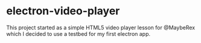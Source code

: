 # electron-video-player
This project started as a simple HTML5 video player lesson for @MaybeRex which I decided to use a testbed for my first electron app.
